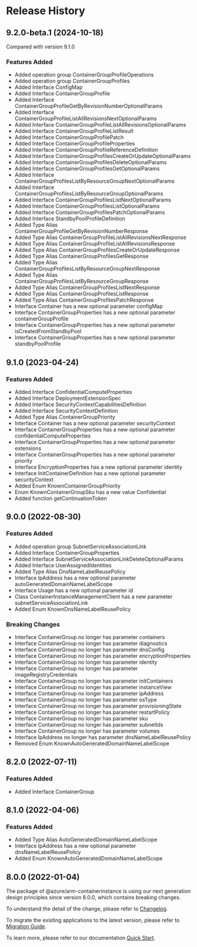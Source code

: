 # Release History
    
## 9.2.0-beta.1 (2024-10-18)
Compared with version 9.1.0
    
### Features Added

  - Added operation group ContainerGroupProfileOperations
  - Added operation group ContainerGroupProfiles
  - Added Interface ConfigMap
  - Added Interface ContainerGroupProfile
  - Added Interface ContainerGroupProfileGetByRevisionNumberOptionalParams
  - Added Interface ContainerGroupProfileListAllRevisionsNextOptionalParams
  - Added Interface ContainerGroupProfileListAllRevisionsOptionalParams
  - Added Interface ContainerGroupProfileListResult
  - Added Interface ContainerGroupProfilePatch
  - Added Interface ContainerGroupProfileProperties
  - Added Interface ContainerGroupProfileReferenceDefinition
  - Added Interface ContainerGroupProfilesCreateOrUpdateOptionalParams
  - Added Interface ContainerGroupProfilesDeleteOptionalParams
  - Added Interface ContainerGroupProfilesGetOptionalParams
  - Added Interface ContainerGroupProfilesListByResourceGroupNextOptionalParams
  - Added Interface ContainerGroupProfilesListByResourceGroupOptionalParams
  - Added Interface ContainerGroupProfilesListNextOptionalParams
  - Added Interface ContainerGroupProfilesListOptionalParams
  - Added Interface ContainerGroupProfilesPatchOptionalParams
  - Added Interface StandbyPoolProfileDefinition
  - Added Type Alias ContainerGroupProfileGetByRevisionNumberResponse
  - Added Type Alias ContainerGroupProfileListAllRevisionsNextResponse
  - Added Type Alias ContainerGroupProfileListAllRevisionsResponse
  - Added Type Alias ContainerGroupProfilesCreateOrUpdateResponse
  - Added Type Alias ContainerGroupProfilesGetResponse
  - Added Type Alias ContainerGroupProfilesListByResourceGroupNextResponse
  - Added Type Alias ContainerGroupProfilesListByResourceGroupResponse
  - Added Type Alias ContainerGroupProfilesListNextResponse
  - Added Type Alias ContainerGroupProfilesListResponse
  - Added Type Alias ContainerGroupProfilesPatchResponse
  - Interface Container has a new optional parameter configMap
  - Interface ContainerGroupProperties has a new optional parameter containerGroupProfile
  - Interface ContainerGroupProperties has a new optional parameter isCreatedFromStandbyPool
  - Interface ContainerGroupProperties has a new optional parameter standbyPoolProfile
    
    
## 9.1.0 (2023-04-24)
    
### Features Added

  - Added Interface ConfidentialComputeProperties
  - Added Interface DeploymentExtensionSpec
  - Added Interface SecurityContextCapabilitiesDefinition
  - Added Interface SecurityContextDefinition
  - Added Type Alias ContainerGroupPriority
  - Interface Container has a new optional parameter securityContext
  - Interface ContainerGroupProperties has a new optional parameter confidentialComputeProperties
  - Interface ContainerGroupProperties has a new optional parameter extensions
  - Interface ContainerGroupProperties has a new optional parameter priority
  - Interface EncryptionProperties has a new optional parameter identity
  - Interface InitContainerDefinition has a new optional parameter securityContext
  - Added Enum KnownContainerGroupPriority
  - Enum KnownContainerGroupSku has a new value Confidential
  - Added function getContinuationToken
    
    
## 9.0.0 (2022-08-30)
    
### Features Added

  - Added operation group SubnetServiceAssociationLink
  - Added Interface ContainerGroupProperties
  - Added Interface SubnetServiceAssociationLinkDeleteOptionalParams
  - Added Interface UserAssignedIdentities
  - Added Type Alias DnsNameLabelReusePolicy
  - Interface IpAddress has a new optional parameter autoGeneratedDomainNameLabelScope
  - Interface Usage has a new optional parameter id
  - Class ContainerInstanceManagementClient has a new parameter subnetServiceAssociationLink
  - Added Enum KnownDnsNameLabelReusePolicy

### Breaking Changes

  - Interface ContainerGroup no longer has parameter containers
  - Interface ContainerGroup no longer has parameter diagnostics
  - Interface ContainerGroup no longer has parameter dnsConfig
  - Interface ContainerGroup no longer has parameter encryptionProperties
  - Interface ContainerGroup no longer has parameter identity
  - Interface ContainerGroup no longer has parameter imageRegistryCredentials
  - Interface ContainerGroup no longer has parameter initContainers
  - Interface ContainerGroup no longer has parameter instanceView
  - Interface ContainerGroup no longer has parameter ipAddress
  - Interface ContainerGroup no longer has parameter osType
  - Interface ContainerGroup no longer has parameter provisioningState
  - Interface ContainerGroup no longer has parameter restartPolicy
  - Interface ContainerGroup no longer has parameter sku
  - Interface ContainerGroup no longer has parameter subnetIds
  - Interface ContainerGroup no longer has parameter volumes
  - Interface IpAddress no longer has parameter dnsNameLabelReusePolicy
  - Removed Enum KnownAutoGeneratedDomainNameLabelScope
    
    
## 8.2.0 (2022-07-11)
    
### Features Added

  - Added Interface ContainerGroup
    
    
## 8.1.0 (2022-04-06)
    
### Features Added

  - Added Type Alias AutoGeneratedDomainNameLabelScope
  - Interface IpAddress has a new optional parameter dnsNameLabelReusePolicy
  - Added Enum KnownAutoGeneratedDomainNameLabelScope
    
    
## 8.0.0 (2022-01-04)

The package of @azure/arm-containerinstance is using our next generation design principles since version 8.0.0, which contains breaking changes.

To understand the detail of the change, please refer to [Changelog](https://aka.ms/js-track2-changelog).

To migrate the existing applications to the latest version, please refer to [Migration Guide](https://aka.ms/js-track2-migration-guide).

To learn more, please refer to our documentation [Quick Start](https://aka.ms/azsdk/js/mgmt/quickstart).
